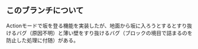 ## このブランチについて
Actionモードで坂を登る機能を実装したが、地面から坂に入ろうとするとすり抜けるバグ（原因不明）と薄い壁をすり抜けるバグ（ブロックの境目で詰まるのを防止した処理に付随）がある。

